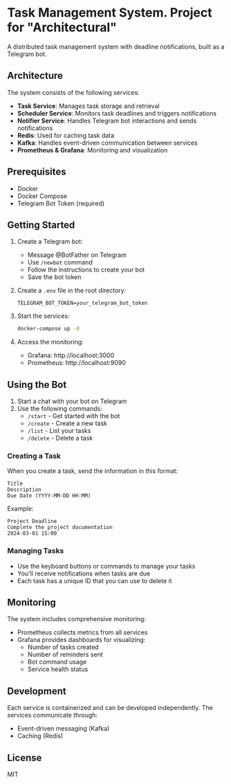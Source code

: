 # Task Management System. Project for "Architectural"

A distributed task management system with deadline notifications, built as a Telegram bot.

## Architecture

The system consists of the following services:

- **Task Service**: Manages task storage and retrieval
- **Scheduler Service**: Monitors task deadlines and triggers notifications
- **Notifier Service**: Handles Telegram bot interactions and sends notifications
- **Redis**: Used for caching task data
- **Kafka**: Handles event-driven communication between services
- **Prometheus & Grafana**: Monitoring and visualization

## Prerequisites

- Docker
- Docker Compose
- Telegram Bot Token (required)

## Getting Started

1. Create a Telegram bot:
   - Message @BotFather on Telegram
   - Use `/newbot` command
   - Follow the instructions to create your bot
   - Save the bot token

2. Create a `.env` file in the root directory:
   ```
   TELEGRAM_BOT_TOKEN=your_telegram_bot_token
   ```

3. Start the services:
   ```bash
   docker-compose up -d
   ```

4. Access the monitoring:
   - Grafana: http://localhost:3000
   - Prometheus: http://localhost:9090

## Using the Bot

1. Start a chat with your bot on Telegram
2. Use the following commands:
   - `/start` - Get started with the bot
   - `/create` - Create a new task
   - `/list` - List your tasks
   - `/delete` - Delete a task

### Creating a Task

When you create a task, send the information in this format:
```
Title
Description
Due Date (YYYY-MM-DD HH:MM)
```

Example:
```
Project Deadline
Complete the project documentation
2024-03-01 15:00
```

### Managing Tasks

- Use the keyboard buttons or commands to manage your tasks
- You'll receive notifications when tasks are due
- Each task has a unique ID that you can use to delete it

## Monitoring

The system includes comprehensive monitoring:

- Prometheus collects metrics from all services
- Grafana provides dashboards for visualizing:
  - Number of tasks created
  - Number of reminders sent
  - Bot command usage
  - Service health status

## Development

Each service is containerized and can be developed independently. The services communicate through:

- Event-driven messaging (Kafka)
- Caching (Redis)

## License

MIT 
